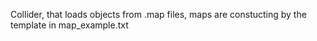 Collider, that loads objects from .map files, maps are constucting by the template in map_example.txt

